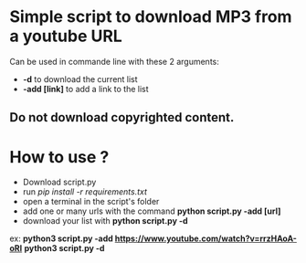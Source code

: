 # Simple script to download MP3 from a youtube URL

Can be used in commande line with these 2 arguments:
- **-d** to download the current list
- **-add [link]** to add a link to the list

## Do not download copyrighted content.

# How to use ?
- Download script.py
- run *pip install -r requirements.txt*
- open a terminal in the script's folder
- add one or many urls with the command **python script.py -add [url]**
- download your list with **python script.py -d**

ex: **python3 script.py -add https://www.youtube.com/watch?v=rrzHAoA-oRI**
    **python3 script.py -d**
